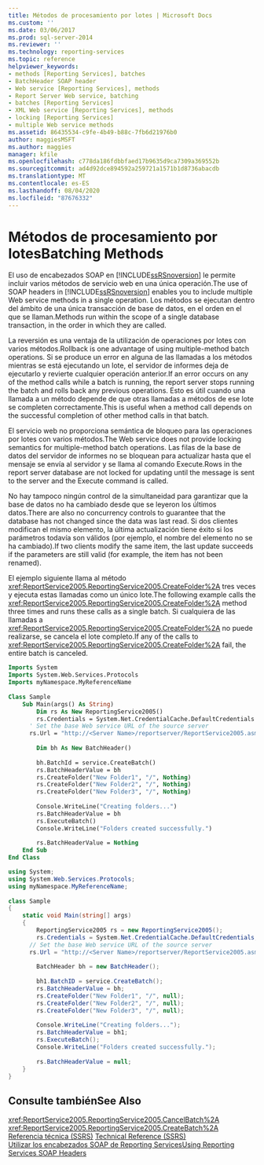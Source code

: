 ```yaml
---
title: Métodos de procesamiento por lotes | Microsoft Docs
ms.custom: ''
ms.date: 03/06/2017
ms.prod: sql-server-2014
ms.reviewer: ''
ms.technology: reporting-services
ms.topic: reference
helpviewer_keywords:
- methods [Reporting Services], batches
- BatchHeader SOAP header
- Web service [Reporting Services], methods
- Report Server Web service, batching
- batches [Reporting Services]
- XML Web service [Reporting Services], methods
- locking [Reporting Services]
- multiple Web service methods
ms.assetid: 86435534-c9fe-4b49-b88c-7fb6d21976b0
author: maggiesMSFT
ms.author: maggies
manager: kfile
ms.openlocfilehash: c778da186fdbbfaed17b9635d9ca7309a369552b
ms.sourcegitcommit: ad4d92dce894592a259721a1571b1d8736abacdb
ms.translationtype: MT
ms.contentlocale: es-ES
ms.lasthandoff: 08/04/2020
ms.locfileid: "87676332"
---
```

# <a name="batching-methods"></a><span data-ttu-id="2886b-102">Métodos de procesamiento por lotes</span><span class="sxs-lookup"><span data-stu-id="2886b-102">Batching Methods</span></span>
  <span data-ttu-id="2886b-103">El uso de encabezados SOAP en [!INCLUDE[ssRSnoversion](../../includes/ssrsnoversion-md.md)] le permite incluir varios métodos de servicio web en una única operación.</span><span class="sxs-lookup"><span data-stu-id="2886b-103">The use of SOAP headers in [!INCLUDE[ssRSnoversion](../../includes/ssrsnoversion-md.md)] enables you to include multiple Web service methods in a single operation.</span></span> <span data-ttu-id="2886b-104">Los métodos se ejecutan dentro del ámbito de una única transacción de base de datos, en el orden en el que se llaman.</span><span class="sxs-lookup"><span data-stu-id="2886b-104">Methods run within the scope of a single database transaction, in the order in which they are called.</span></span>  
  
 <span data-ttu-id="2886b-105">La reversión es una ventaja de la utilización de operaciones por lotes con varios métodos.</span><span class="sxs-lookup"><span data-stu-id="2886b-105">Rollback is one advantage of using multiple-method batch operations.</span></span> <span data-ttu-id="2886b-106">Si se produce un error en alguna de las llamadas a los métodos mientras se está ejecutando un lote, el servidor de informes deja de ejecutarlo y revierte cualquier operación anterior.</span><span class="sxs-lookup"><span data-stu-id="2886b-106">If an error occurs on any of the method calls while a batch is running, the report server stops running the batch and rolls back any previous operations.</span></span> <span data-ttu-id="2886b-107">Esto es útil cuando una llamada a un método depende de que otras llamadas a métodos de ese lote se completen correctamente.</span><span class="sxs-lookup"><span data-stu-id="2886b-107">This is useful when a method call depends on the successful completion of other method calls in that batch.</span></span>  
  
 <span data-ttu-id="2886b-108">El servicio web no proporciona semántica de bloqueo para las operaciones por lotes con varios métodos.</span><span class="sxs-lookup"><span data-stu-id="2886b-108">The Web service does not provide locking semantics for multiple-method batch operations.</span></span> <span data-ttu-id="2886b-109">Las filas de la base de datos del servidor de informes no se bloquean para actualizar hasta que el mensaje se envía al servidor y se llama al comando Execute.</span><span class="sxs-lookup"><span data-stu-id="2886b-109">Rows in the report server database are not locked for updating until the message is sent to the server and the Execute command is called.</span></span>  
  
 <span data-ttu-id="2886b-110">No hay tampoco ningún control de la simultaneidad para garantizar que la base de datos no ha cambiado desde que se leyeron los últimos datos.</span><span class="sxs-lookup"><span data-stu-id="2886b-110">There are also no concurrency controls to guarantee that the database has not changed since the data was last read.</span></span> <span data-ttu-id="2886b-111">Si dos clientes modifican el mismo elemento, la última actualización tiene éxito si los parámetros todavía son válidos (por ejemplo, el nombre del elemento no se ha cambiado).</span><span class="sxs-lookup"><span data-stu-id="2886b-111">If two clients modify the same item, the last update succeeds if the parameters are still valid (for example, the item has not been renamed).</span></span>  
  
 <span data-ttu-id="2886b-112">El ejemplo siguiente llama al método <xref:ReportService2005.ReportingService2005.CreateFolder%2A> tres veces y ejecuta estas llamadas como un único lote.</span><span class="sxs-lookup"><span data-stu-id="2886b-112">The following example calls the <xref:ReportService2005.ReportingService2005.CreateFolder%2A> method three times and runs these calls as a single batch.</span></span> <span data-ttu-id="2886b-113">Si cualquiera de las llamadas a <xref:ReportService2005.ReportingService2005.CreateFolder%2A> no puede realizarse, se cancela el lote completo.</span><span class="sxs-lookup"><span data-stu-id="2886b-113">If any of the calls to <xref:ReportService2005.ReportingService2005.CreateFolder%2A> fail, the entire batch is canceled.</span></span>  
  
```vb  
Imports System  
Imports System.Web.Services.Protocols  
Imports myNamespace.MyReferenceName  
  
Class Sample  
    Sub Main(args() As String)  
        Dim rs As New ReportingService2005()  
        rs.Credentials = System.Net.CredentialCache.DefaultCredentials  
      ' Set the base Web service URL of the source server  
      rs.Url = "http://<Server Name>/reportserver/ReportService2005.asmx"  
  
        Dim bh As New BatchHeader()  
  
        bh.BatchId = service.CreateBatch()  
        rs.BatchHeaderValue = bh  
        rs.CreateFolder("New Folder1", "/", Nothing)  
        rs.CreateFolder("New Folder2", "/", Nothing)  
        rs.CreateFolder("New Folder3", "/", Nothing)  
  
        Console.WriteLine("Creating folders...")  
        rs.BatchHeaderValue = bh  
        rs.ExecuteBatch()  
        Console.WriteLine("Folders created successfully.")  
  
        rs.BatchHeaderValue = Nothing  
    End Sub  
End Class  
```  
  
```csharp  
using System;  
using System.Web.Services.Protocols;   
using myNamespace.MyReferenceName;  
  
class Sample  
{  
    static void Main(string[] args)  
    {  
        ReportingService2005 rs = new ReportingService2005();  
        rs.Credentials = System.Net.CredentialCache.DefaultCredentials;  
      // Set the base Web service URL of the source server  
      rs.Url = "http://<Server Name>/reportserver/ReportService2005.asmx"  
  
        BatchHeader bh = new BatchHeader();  
  
        bh1.BatchID = service.CreateBatch();  
        rs.BatchHeaderValue = bh;  
        rs.CreateFolder("New Folder1", "/", null);  
        rs.CreateFolder("New Folder2", "/", null);  
        rs.CreateFolder("New Folder3", "/", null);  
  
        Console.WriteLine("Creating folders...");  
        rs.BatchHeaderValue = bh1;  
        rs.ExecuteBatch();  
        Console.WriteLine("Folders created successfully.");  
  
        rs.BatchHeaderValue = null;  
    }  
}  
```  
  
## <a name="see-also"></a><span data-ttu-id="2886b-114">Consulte también</span><span class="sxs-lookup"><span data-stu-id="2886b-114">See Also</span></span>  
 <xref:ReportService2005.ReportingService2005.CancelBatch%2A>   
 <xref:ReportService2005.ReportingService2005.CreateBatch%2A>   
 <span data-ttu-id="2886b-115">[Referencia técnica &#40;SSRS&#41;](../technical-reference-ssrs.md) </span><span class="sxs-lookup"><span data-stu-id="2886b-115">[Technical Reference &#40;SSRS&#41;](../technical-reference-ssrs.md) </span></span>  
 [<span data-ttu-id="2886b-116">Utilizar los encabezados SOAP de Reporting Services</span><span class="sxs-lookup"><span data-stu-id="2886b-116">Using Reporting Services SOAP Headers</span></span>](using-reporting-services-soap-headers.md)  
  
  
